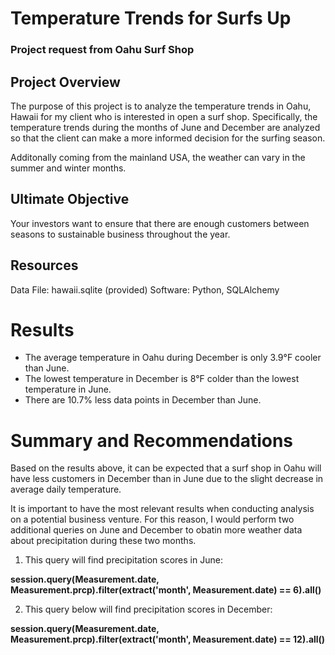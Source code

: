 # Temperature Trends for Surfs Up

### Project request from Oahu Surf Shop

## Project Overview

The purpose of this project is to analyze the temperature trends in Oahu, Hawaii for my client who is interested in open a surf shop. Specifically, the temperature trends during the months of June and December are analyzed so that the client can make a more informed decision for the surfing season.

Additonally coming from the mainland USA, the weather can vary in the summer and winter months. 

## Ultimate Objective
Your investors want to ensure that there are enough customers between seasons to sustainable business throughout the year. 

## Resources

Data File: hawaii.sqlite (provided)
Software: Python, SQLAlchemy 

# Results

* The average temperature in Oahu during December is only 3.9°F cooler than June.
* The lowest temperature in December is 8°F colder than the lowest temperature in June.
* There are 10.7% less data points in December than June.

# Summary and Recommendations 

Based on the results above, it can be expected that a surf shop in Oahu will have less customers in December than in June due to the slight decrease in average daily temperature.

It is important to have the most relevant results when conducting analysis on a potential business venture. For this reason, I would perform two additional queries on June and December to obatin more weather data about precipitation during these two months.

1. This query will find precipitation scores in June:

**session.query(Measurement.date, Measurement.prcp).filter(extract('month', Measurement.date) == 6).all()**

2. This query below will find precipitation scores in December:

**session.query(Measurement.date, Measurement.prcp).filter(extract('month', Measurement.date) == 12).all()**
